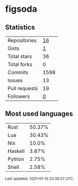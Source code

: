 # figsoda


## Statistics

<table>
    <tr>
        <td>Repositories</td>
        <td><a href="https://github.com/figsoda?tab=repositories">16</a></td>
    </tr>
    <tr>
        <td>Gists</td>
        <td><a href="https://gist.github.com/figsoda">1</a></td>
    </tr>
    <tr>
        <td>Total stars</td>
        <td>36</td>
    </tr>
    <tr>
        <td>Total forks</td>
        <td>0</td>
    </tr>
    <tr>
        <td>Commits</td>
        <td>1598</td>
    </tr>
    <tr>
        <td>Issues</td>
        <td>13</td>
    </tr>
    <tr>
        <td>Pull requests</td>
        <td>19</td>
    </tr>
    <tr>
        <td>Followers</td>
        <td><a href="https://github.com/figsoda?tab=followers">0</a></td>
    </tr>
</table>


## Most used languages

<table>
<tr><td>Rust</td><td>50.37%</td></tr>
<tr><td>Lua</td><td>30.43%</td></tr>
<tr><td>Nix</td><td>10.0%</td></tr>
<tr><td>Haskell</td><td>3.87%</td></tr>
<tr><td>Python</td><td>2.75%</td></tr>
<tr><td>Shell</td><td>2.58%</td></tr>
</table>


<sub>Last updated: 2021-01-10 23:36:37 UTC</sub>
